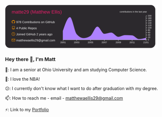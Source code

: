 [![](https://raw.githubusercontent.com/matte29/matte29/master/profile-summary-card-output/monokai/0-profile-details.svg)](https://github.com/vn7n24fzkq/github-profile-summary-cards)

### Hey there 👋,  I'm Matt
 🏫: I am a senior at Ohio University and am studying Computer Science.
  
 🏀: I love the NBA!
  
 😕: I currently don't know what I want to do after graduation with my degree.
 
 📫: How to reach me - email - matthewaellis29@gmail.com
 
 ⚡: Link to my [Portfolio](https://matte29.github.io/)
<!--
**matte29/matte29** is a ✨ _special_ ✨ repository because its `README.md` (this file) appears on your GitHub profile.

Here are some ideas to get you started:

- 🔭 I’m currently working on ...
- 🌱 I’m currently learning ...
- 👯 I’m looking to collaborate on ...
- 🤔 I’m looking for help with ...
- 💬 Ask me about ...
- 📫 How to reach me: ...
- 😄 Pronouns: ...
- ⚡ Fun fact: ...
-->
